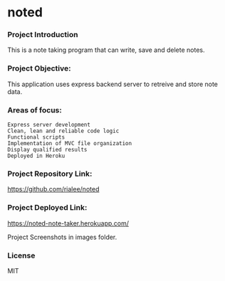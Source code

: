 # noted

### Project Introduction
This is a note taking program that can write, save and delete notes.

### Project Objective:

This application uses express backend server to retreive and store note data.

### Areas of focus:
    Express server development
    Clean, lean and reliable code logic
    Functional scripts
    Implementation of MVC file organization
    Display qualified results 
    Deployed in Heroku

### Project Repository Link:
https://github.com/rialee/noted

### Project Deployed Link:
https://noted-note-taker.herokuapp.com/

Project Screenshots in images folder.

### License
MIT
